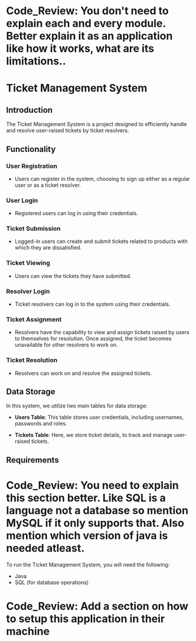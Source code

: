 # Code_Review: You don't need to explain each and every module. Better explain it as an application like how it works, what are its limitations..
# Ticket Management System

## Introduction

The Ticket Management System is a project designed to efficiently handle and resolve user-raised tickets by ticket resolvers.

## Functionality

### User Registration

- Users can register in the system, choosing to sign up either as a regular user or as a ticket resolver.

### User Login

- Registered users can log in using their credentials.

### Ticket Submission

- Logged-in users can create and submit tickets related to products with which they are dissatisfied.

### Ticket Viewing

- Users can view the tickets they have submitted.

### Resolver Login

- Ticket resolvers can log in to the system using their credentials.

### Ticket Assignment

- Resolvers have the capability to view and assign tickets raised by users to themselves for resolution. Once assigned, the ticket becomes unavailable for other resolvers to work on.

### Ticket Resolution

- Resolvers can work on and resolve the assigned tickets.

## Data Storage

In this system, we utilize two main tables for data storage:

- **Users Table**: This table stores user credentials, including usernames, passwords and roles.

- **Tickets Table**: Here, we store ticket details, to track and manage user-raised tickets.

## Requirements
# Code_Review: You need to explain this section better. Like SQL is a language not a database so mention MySQL if it only supports that. Also mention which version of java is needed atleast.
To run the Ticket Management System, you will need the following:

- Java
- SQL (for database operations)

# Code_Review: Add a section on how to setup this application in their machine